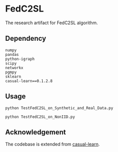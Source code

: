 # FedC2SL
The research artifact for FedC2SL algorithm. 

## Dependency

```
numpy
pandas
python-igraph
scipy
networkx
pgmpy
sklearn
casual-learn==0.1.2.8
```

## Usage

```
python TestFedC2SL_on_Synthetic_and_Real_Data.py

python TestFedC2SL_on_NonIID.py

```

## Acknowledgement

The codebase is extended from [casual-learn](https://github.com/cmu-phil/causal-learn). 
